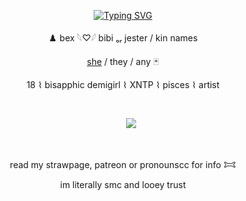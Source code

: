<p align="center">
<a href="https://git.io/typing-svg"><img src="https://readme-typing-svg.demolab.com?font=Crimson+Text&size=17&pause=1000&color=7b9150&center=true&vCenter=true&width=435&lines=Remember+others+aren't+laughin'+at+u.+They're+laughing+with+u." alt="Typing SVG" /></a>
</p>

<p align="center">
♟️ bex  𓆩♡𓆪  bibi ₒᵣ  jester / kin names
<p align="center">
<a href="https://pronouns.cc/@j3ster">she</a> / they / any 🃏 
   <p align="center"> 18  ⌇  bisapphic demigirl ⌇ XNTP  ⌇  pisces  ⌇  artist  

   ⠀⠀⠀ ⠀⠀ ⠀  ⠀⠀⠀ ⠀⠀ ⠀ ⠀⠀⠀      <p align="center">
   ㅤㅤ<img src="https://komarev.com/ghpvc/?username=pur3lies&color=914996&flat&label=laughs"></img>
</p>  ⠀
<p align="center">
read my strawpage, patreon or pronounscc for info 𐂯
<p align="center">
im literally smc and looey trust
